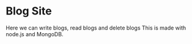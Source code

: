# Blog Site
Here we can write blogs, read blogs and delete blogs
This is made with node.js and MongoDB.
